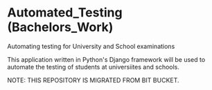 # Automated_Testing (Bachelors_Work)
Automating testing for University and School examinations

This application written in Python's Django framework will be 
used to automate the testing of students at universiites and 
schools.

NOTE: THIS REPOSITORY IS MIGRATED FROM BIT BUCKET.

